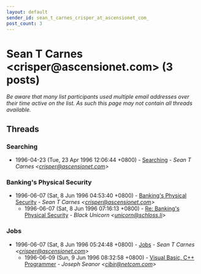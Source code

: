 ```yaml
---
layout: default
sender_id: sean_t_carnes_crisper_at_ascensionet_com_
post_count: 3
---
```


# Sean T Carnes <crisper<span>@</span>ascensionet.com> (3 posts)

_Be aware that many list participants used multiple email addresses over their time active on the list. As such this page may not contain all threads available._

## Threads

### Searching
+ 1996-04-23 (Tue, 23 Apr 1996 12:06:44 +0800) - [Searching](/archive/1996/04/58889b31d6945752dc0c8175dacd3e94256ddc3173cf84034449e840282efc47) - _Sean T Carnes \<crisper@ascensionet.com\>_

### Banking's Physical Security
+ 1996-06-07 (Sat, 8 Jun 1996 04:53:40 +0800) - [Banking's Physical Security](/archive/1996/06/0192093c8bf5401cbf0acee2da1e4207ec3c66b9174fc3b26752aac6afebb26c) - _Sean T Carnes \<crisper@ascensionet.com\>_
  + 1996-06-07 (Sat, 8 Jun 1996 07:16:13 +0800) - [Re: Banking's Physical Security](/archive/1996/06/541f892c8e52cc4480df1b3aa56312076f6dfe85788d823810c866b563b1883a) - _Black Unicorn \<unicorn@schloss.li\>_

### Jobs
+ 1996-06-07 (Sat, 8 Jun 1996 05:24:48 +0800) - [Jobs](/archive/1996/06/1cfc289b34f1b9c010799bdb8ab0a3fac13895c031ab7114c7c0d8ad14c114a1) - _Sean T Carnes \<crisper@ascensionet.com\>_
  + 1996-06-09 (Sun, 9 Jun 1996 08:32:58 +0800) - [Visual Basic, C++ Programmer](/archive/1996/06/977fc9972a2d5cd4b25d1b314ebfd02f5db59bbae3b79c60cdfb0f7700ce84f2) - _Joseph Seanor \<cibir@netcom.com\>_

